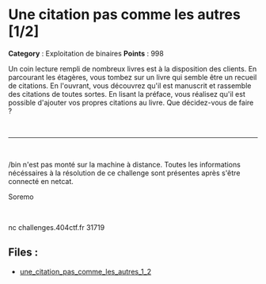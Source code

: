 # Une citation pas comme les autres [1/2]

**Category** : Exploitation de binaires
**Points** : 998

Un coin lecture rempli de nombreux livres est à la disposition des clients. En parcourant les étagères, vous tombez sur un livre qui semble être un recueil de citations. En l'ouvrant, vous découvrez qu'il est manuscrit et rassemble des citations de toutes sortes. En lisant la préface, vous réalisez qu'il est possible d'ajouter vos propres citations au livre. Que décidez-vous de faire ?

<p class="space">&nbsp;</p>

***
<p class="space">&nbsp;</p>

/bin n'est pas monté sur la machine à distance.
Toutes les informations nécéssaires à la résolution de ce challenge sont présentes après s'être connecté en netcat.

<div class="author">Soremo</div>

<p class="space">&nbsp;</p>


nc challenges.404ctf.fr 31719

## Files : 
 - [une_citation_pas_comme_les_autres_1_2](./une_citation_pas_comme_les_autres_1_2)


